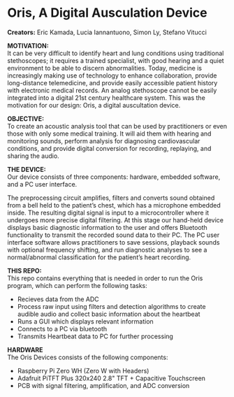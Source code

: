 # Oris, A Digital Ausculation Device

**Creators:** Eric Kamada, Lucia Iannantuono, Simon Ly, Stefano Vitucci

**MOTIVATION:** <br>
It can be very difficult to identify heart and lung conditions using traditional stethoscopes; it requires a trained specialist, with good hearing and a quiet environment to be able to discern abnormalities. Today, medicine is increasingly making use of technology to enhance collaboration, provide long-distance telemedicine, and provide easily accessible patient history with electronic medical records. An analog stethoscope cannot be easily integrated into a digital 21st century healthcare system. This was the motivation for our design: Oris, a digital auscultation device. 

**OBJECTIVE:** <br>
To create an acoustic analysis tool that can be used by practitioners or even those with only some medical training. It will aid them with hearing and monitoring sounds, perform analysis  for diagnosing cardiovascular conditions, and provide digital conversion for recording, replaying, and sharing the audio. 

**THE DEVICE:** <br>
Our device consists of three components: hardware, embedded software, and a PC user interface. <br>

The preprocessing circuit amplifies, filters and converts sound obtained from a bell held to the patient’s chest, which has a microphone embedded inside. The resulting digital signal is input to a microcontroller where it undergoes more precise digital filtering. At this stage our hand-held device displays basic diagnostic information to the user and offers Bluetooth functionality to transmit the recorded sound data to their PC. The PC user interface software allows practitioners to save sessions, playback sounds with optional frequency shifting, and run diagnostic analyses to see a normal/abnormal classification for the patient’s heart recording.


**THIS REPO:** <br>
This repo contains everything that is needed in order to run the Oris program, which can perform the following tasks:
- Recieves data from the ADC <br>
- Process raw input using filters and detection algorithms to create audible audio and collect basic information about the heartbeat <br>
- Runs a GUI which displays relevant information <br>
- Connects to a PC via bluetooth <br>
- Transmits Heartbeat data to PC for further processing <br>
 
 
**HARDWARE** <br>
The Oris Devices consists of the following components:
- Raspberry Pi Zero WH (Zero W with Headers)
- Adafruit PiTFT Plus 320x240 2.8" TFT + Capacitive Touchscreen
- PCB with signal filtering, amplification, and ADC conversion
  
  
  

